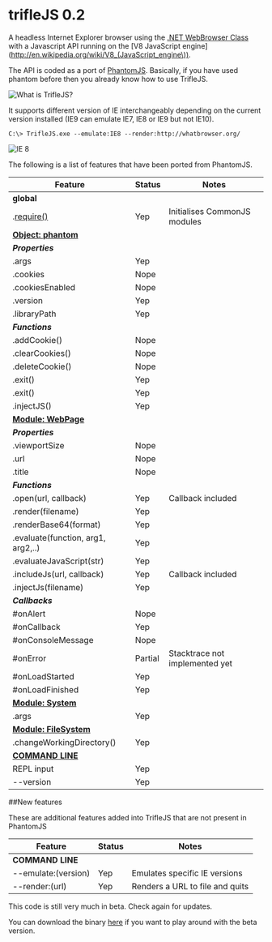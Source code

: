 trifleJS 0.2
=========

A headless Internet Explorer browser using the [.NET WebBrowser Class](http://msdn.microsoft.com/en-us/library/system.windows.forms.webbrowser.aspx) with a Javascript API running on the [V8 JavaScript engine](http://en.wikipedia.org/wiki/V8_(JavaScript_engine\)).

The API is coded as a port of [PhantomJS](http://phantomjs.org). Basically, if you have used phantom before then you already know how to use TrifleJS.

![What is TrifleJS?](https://raw.github.com/sdesalas/trifleJS/master/Docs/What.Is.Trifle.png "What is TrifleJS?")

It supports different version of IE interchangeably depending on the current version installed (IE9 can emulate IE7, IE8 or IE9 but not IE10).

    C:\> TrifleJS.exe --emulate:IE8 --render:http://whatbrowser.org/

![IE 8](https://raw.github.com/sdesalas/trifleJS/master/Docs/whatbrowser.org.IE8.png "Running as IE 8")

The following is a list of features that have been ported from PhantomJS.

|Feature                                  | Status   | Notes                                |
|-----------------------------------------|----------|--------------------------------------|
|**global**                               |
|.[require()](https://github.com/ariya/phantomjs/wiki/API-Reference#function-require)   | Yep      | Initialises CommonJS modules         |
|**[Object: phantom](https://github.com/ariya/phantomjs/wiki/API-Reference-phantom)**                              |
|*__Properties__*                                                                           |
|.args                                    | Yep      |                                      |
|.cookies                                 | Nope     |                                      | 
|.cookiesEnabled                          | Nope     |                                      | 
|.version                                 | Yep      |                                      | 
|.libraryPath                             | Yep      |                                      |
|*__Functions__*                                                                           |
|.addCookie()                             | Nope      |                                      |
|.clearCookies()                          | Nope      |                                      |
|.deleteCookie()                          | Nope      |                                      |
|.exit()                                  | Yep      |                                      |
|.exit()                                  | Yep      |                                      |
|.injectJS()                              | Yep      |                                      |
|**[Module: WebPage](https://github.com/ariya/phantomjs/wiki/API-Reference-WebPage)**       |
|*__Properties__*                                                                           |
|.viewportSize                            | Nope     |                                      |
|.url                                     | Nope     |                                      |
|.title                                   | Nope     |                                      |
|*__Functions__*                                                                            |
|.open(url, callback)                     | Yep      | Callback included                    |
|.render(filename)                        | Yep      |                                      |
|.renderBase64(format)                    | Yep      |                                      |
|.evaluate(function, arg1, arg2,..)       | Yep      |                                      |
|.evaluateJavaScript(str)                 | Yep      |                                      |
|.includeJs(url, callback)                | Yep      | Callback included                    |
|.injectJs(filename)                      | Yep      |                                      |
|*__Callbacks__*                                                                            |
|#onAlert                                 | Nope     |                                      | 
|#onCallback                              | Yep      |                                      | 
|#onConsoleMessage                        | Nope     |                                      | 
|#onError                                 | Partial  | Stacktrace not implemented yet       |
|#onLoadStarted                           | Yep      |                                      |
|#onLoadFinished                          | Yep      |                                      |
|**[Module: System](https://github.com/ariya/phantomjs/wiki/API-Reference-System)**                               |
|.args                                    | Yep      |                                      |
|**[Module: FileSystem](https://github.com/ariya/phantomjs/wiki/API-Reference-FileSystem)**                                   |
|.changeWorkingDirectory()                | Yep      |                                      |
|**[COMMAND LINE](https://github.com/ariya/phantomjs/wiki/API-Reference)**                         |
|REPL input                               | Yep      |                                      |
|--version                                | Yep      |                                      |

##New features

These are additional features added into TrifleJS that are not present in PhantomJS

|Feature                                  | Status   | Notes                                |
|-----------------------------------------|----------|--------------------------------------|
|**COMMAND LINE**                         |
|--emulate:(version)                      | Yep      | Emulates specific IE versions        |
|--render:(url)                           | Yep      | Renders a URL to file and quits      | 


This code is still very much in beta. Check again for updates.

You can download the binary [here](https://github.com/sdesalas/trifleJS/raw/master/Build/Binary/TrifleJS.Latest.zip) if you want to play around with the beta version. 
